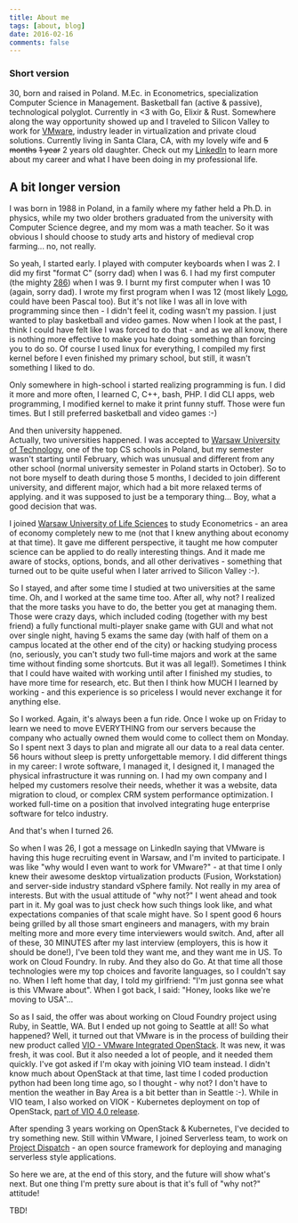 ```yaml
---
title: About me
tags: [about, blog]
date: 2016-02-16
comments: false
---
```


### Short version

30, born and raised in Poland. M.Ec. in Econometrics, specialization Computer Science in Management. Basketball fan (active & passive), technological polyglot. Currently in <3 with Go, Elixir & Rust.
Somewhere along the way opportunity showed up and I traveled to Silicon Valley to work for [VMware](http://www.vmware.com/), industry leader in virtualization and private cloud solutions. Currently living in Santa Clara, CA, with my lovely wife
and ~~5 months~~ ~~1 year~~ 2 years old daughter. Check out my [LinkedIn](http://linkedin.com/in/karolstepniewski) to learn more about my career and what I have been doing in my professional life.

## A bit longer version

I was born in 1988 in Poland, in a family where my father held a Ph.D. in physics, while my two older brothers
graduated from the university with Computer Science degree, and my mom was a math teacher.
So it was obvious I should choose to study arts and history of medieval crop farming... no, not really.

So yeah, I started early. I played with computer keyboards when I was 2. I did my first "format C"
(sorry dad) when I was 6. I had my first computer (the mighty [286](https://en.wikipedia.org/wiki/Intel_80286))
when I was 9. I burnt my first computer when I was 10 (again, sorry dad). I wrote my first program when I was 12
(most likely [Logo](https://en.wikipedia.org/wiki/Logo_(programming_language)), could have been Pascal too).
But it's not like I was all in love with programming since then - I didn't feel it, coding wasn't my passion.
I just wanted to play basketball and video games. Now when I look at the past, I think I could have felt like
I was forced to do that - and as we all know, there is nothing more effective to make you hate doing something than
forcing you to do so. Of course I used linux for everything, I compiled my first kernel before I even finished my primary school, but still, it wasn't something I liked to do.

Only somewhere in high-school i started realizing programming is fun. I did it more and more often,
I learned C, C++, bash, PHP. I did CLI apps, web programming, I modified kernel to make it print funny stuff.
Those were fun times. But I still preferred basketball and video games :-)

And then university happened.<br>
Actually, two universities happened. I was accepted to [Warsaw University of Technology](http://www.elka.pw.edu.pl/eng), one of the top CS schools in Poland, but my semester wasn't starting until February, which was unusual and different from any other school (normal university semester in Poland starts in October). So to not bore myself to death during those 5 months, I decided to join different university, and different major, which had a bit more relaxed terms of applying. and it was supposed to just be a temporary thing... Boy, what a good decision that was.

I joined [Warsaw University of Life Sciences](http://www.sggw.pl/en/) to study Econometrics - an area of economy completely new to me (not that I knew anything about economy at that time). It gave me different perspective, it taught me how computer science can be applied to do really interesting things. And it made me aware of stocks, options, bonds, and all other derivatives - something that turned out to be quite useful when I later arrived to Silicon Valley :-).

So I stayed, and after some time I studied at two universities at the same time. Oh, and I worked at the same time too.
After all, why not? I realized that the more tasks you have to do, the better you get at managing them. Those were crazy days, which included coding (together with my best friend) a fully functional multi-player snake game with GUI and what not over single night, having 5 exams the same day (with half of them on a campus located at the other end of the city) or hacking studying process (no, seriously, you can't study two full-time majors and work at the same time without finding some shortcuts. But it was all legal!). Sometimes I think that I could have waited with working until after I finished my studies, to have more time for research, etc. But then I think how MUCH I learned by working - and this experience is so priceless I would never exchange it for anything else.

So I worked. Again, it's always been a fun ride. Once I woke up on Friday to learn we need to move EVERYTHING from our servers because the company who actually owned them would come to collect them on Monday. So I spent next 3 days to plan and migrate all our data to a real data center. 56 hours without sleep is pretty unforgettable memory. I did different things in my career: I wrote software, I managed it, I designed it, I managed the physical infrastructure it was running on. I had my own company and I helped my customers resolve their needs, whether it was a website, data migration to cloud, or complex CRM system performance optimization. I worked full-time on a position that involved integrating huge enterprise software for telco industry.

And that's when I turned 26.

So when I was 26, I got a message on LinkedIn saying that VMware is having this huge recruiting event in Warsaw, and I'm invited to participate. I was like "why would I even want to work for VMware?" - at that time I only knew their awesome desktop virtualization products (Fusion, Workstation) and server-side industry standard vSphere family. Not really in my area of interests. But with the usual attitude of "why not?" I went ahead and took part in it. My goal was to just check how such things look like, and what expectations companies of that scale might have. So I spent good 6 hours being grilled by all those smart engineers and managers, with my brain melting more and more every time interviewers would switch. And, after all of these, 30 MINUTES after my last interview (employers, this is how it should be done!), I've been told they want me, and they want me in US. To work on Cloud Foundry. In ruby. And they also do Go. At that time all those technologies were my top choices and favorite languages, so I couldn't say no. When I left home that day, I told my girlfriend: "I'm just gonna see what is this VMware about". When I got back, I said: "Honey, looks like we're moving to USA"...

So as I said, the offer was about working on Cloud Foundry project using Ruby, in Seattle, WA. But I ended up not going to Seattle at all! So what happened? Well, it turned out that VMware is in the process of building their new product called [VIO - VMware Integrated OpenStack](https://www.vmware.com/products/openstack). It was new, it was fresh, it was cool. But it also needed a lot of people, and it needed them quickly. I've got asked if I'm okay with joining VIO team instead. I didn't know much about OpenStack at that time, last time I coded production python had been long time ago, so I thought - why not? I don't have to mention the weather in Bay Area is a bit better than in Seattle :-). While in VIO team, I also worked on VIOK - Kubernetes deployment on top of OpenStack, [part of VIO 4.0 release](https://blogs.vmware.com/openstack/vmware-integrated-openstack-4-0/).

After spending 3 years working on OpenStack & Kubernetes, I've decided to try something new. Still within VMware, I joined Serverless team, to work on [Project Dispatch](https://github.com/vmware/dispatch) - an open source framework for deploying and managing serverless style applications.

So here we are, at the end of this story, and the future will show what's next. But one thing I'm pretty sure about is that it's full of "why not?" attitude!

TBD!


